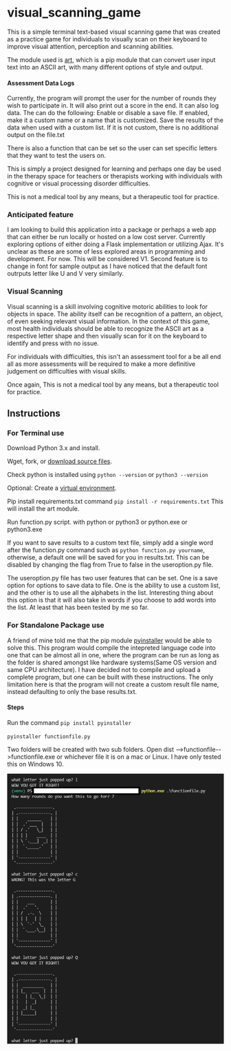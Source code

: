 # visual_scanning_game
This is a simple terminal text-based visual scanning game that was created as a practice game for individuals to visually scan on their keyboard to improve visual attention, perception and scanning abilities.

The module used is [art](https://pypi.org/project/art/), which is a pip module that can convert user input text into an ASCII art, with many different options of style and output.


<h4>Assessment Data Logs</h4>
Currently, the program will prompt the user for the number of rounds they wish to participate in. It will also print out a score in the end. It can also log data.
The can do the following:
Enable or disable a save file.
If enabled, make it a custom name or a name that is customized.
Save the results of the data when used with a custom list. If it is not custom, there is no additional output on the file.txt

There is also a function that can be set so the user can set specific letters that they want to test the users on.

This is simply a project designed for learning and perhaps one day be used in the therapy space for teachers or therapists working with individuals with cognitive or visual processing disorder difficulties.

This is not a medical tool by any means, but a therapeutic tool for practice.

<h3>Anticipated feature</h3>
I am looking to build this application into a package or perhaps a web app that can either be run locally or hosted on a low cost server. Currently exploring options of either doing a Flask implementation or utilizing Ajax. It's unclear as these are some of less explored areas in programming and development. For now. This will be considered V1.
Second feature is to change in font for sample output as I have noticed that the default font outrputs letter like U and V very similarly.

<h3>Visual Scanning</h3>
Visual scanning is a skill involving cognitive motoric abilities to look for objects in space. The ability itself can be recognition of a pattern, an object, of even seeking relevant visual information. In the context of this game, most health individuals should be able to recognize the ASCII art as a respective letter shape and then visually scan for it on the keyboard to identify and press with no issue.

For individuals with difficulties, this isn't an assessment tool for a be all end all as more assessments will be required to make a more definitive judgement on difficulties with visual skills.

Once again, This is not a medical tool by any means, but a therapeutic tool for practice.

<h2>Instructions</h2>
<h3>For Terminal use</h3>
Download Python 3.x and install.

Wget, fork, or [download source files](https://www.alphr.com/download-files-github/).

Check python is installed using ``python --version`` or ``python3 --version``

Optional: Create a [virtual environment](https://docs.python.org/3/library/venv.html). 

Pip install requirements.txt command ``pip install -r requirements.txt`` This will install the art module.

Run function.py script. with python or python3 or python.exe or python3.exe

If you want to save results to a custom text file, simply add a single word after the function.py command such as ``python function.py yourname``, otherwise, a default one will be saved for you in results.txt. This can be disabled by changing the flag from True to false in the useroption.py file.

The useroption.py file has two user features that can be set. One is a save option for options to save data to file. One is the ability to use a custom list, and the other is to use all the alphabets in the list. Interesting thing about this option is that it will also take in words if you choose to add words into the list. At least that has been tested by me so far.

<h3>For Standalone Package use</h3>

A friend of mine told me that the pip module [pyinstaller](https://pypi.org/project/pyinstaller) would be able to solve this. This program would compile the intepreted language code into one that can be almost all in one, where the program can be run as long as the folder is shared amongst like hardware systems(Same OS version and same CPU architecture). I have decided not to compile and upload a complete program, but one can be built with these instructions. The only limitation here is that the program will not create a custom result file name, instead defaulting to only the base results.txt.

<h4>Steps</h4>

Run the command ``pip install pyinstaller``

``pyinstaller functionfile.py``

Two folders will be created with two sub folders. Open dist -->functionfile-->functionfile.exe or whichever file it is on a mac or Linux. I have only tested this on Windows 10. 


![image](https://github.com/kawangwong/visual_scanning_game/blob/main/Screenshot.jpg?raw=true)
